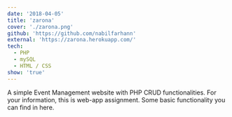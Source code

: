 ```yaml
---
date: '2018-04-05'
title: 'zarona'
cover: './zarona.png'
github: 'https://github.com/nabilfarhann'
external: 'https://zarona.herokuapp.com/'
tech:
  - PHP
  - mySQL
  - HTML / CSS
show: 'true'
---
```


A simple Event Management website with PHP CRUD functionalities. For your information, this is web-app assignment. Some basic functionality you can find in here.
